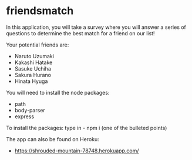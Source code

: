 # friendsmatch

In this application, you will take a survey where you will answer a series of questions to determine the best match for a friend on our list!

Your potential friends are: 
* Naruto Uzumaki
* Kakashi Hatake
* Sasuke Uchiha 
* Sakura Hurano 
* Hinata Hyuga

You will need to install the node packages:
* path
* body-parser
* express

To install the packages: type in - npm i (one of the bulleted points)

The app can also be found on Heroku:
* https://shrouded-mountain-78748.herokuapp.com/


